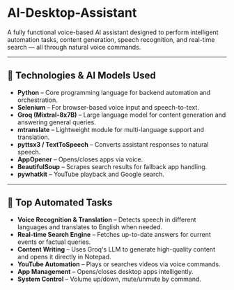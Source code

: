 # AI-Desktop-Assistant

A fully functional voice-based AI assistant designed to perform intelligent automation tasks, content generation, speech recognition, and real-time search — all through natural voice commands.

---

## 🚀 Technologies & AI Models Used

- **Python** – Core programming language for backend automation and orchestration.
- **Selenium** – For browser-based voice input and speech-to-text.
- **Groq (Mixtral-8x7B)** – Large language model for content generation and answering general queries.
- **mtranslate** – Lightweight module for multi-language support and translation.
- **pyttsx3 / TextToSpeech** – Converts assistant responses to natural speech.
- **AppOpener** – Opens/closes apps via voice.
- **BeautifulSoup** – Scrapes search results for fallback app handling.
- **pywhatkit** – YouTube playback and Google search.

---

## 🧠 Top Automated Tasks

- **Voice Recognition & Translation** – Detects speech in different languages and translates to English when needed.
- **Real-time Search Engine** – Fetches up-to-date answers for current events or factual queries.
- **Content Writing** – Uses Groq's LLM to generate high-quality content and opens it directly in Notepad.
- **YouTube Automation** – Plays or searches videos via voice commands.
- **App Management** – Opens/closes desktop apps intelligently.
- **System Control** – Volume up/down, mute/unmute by command.
